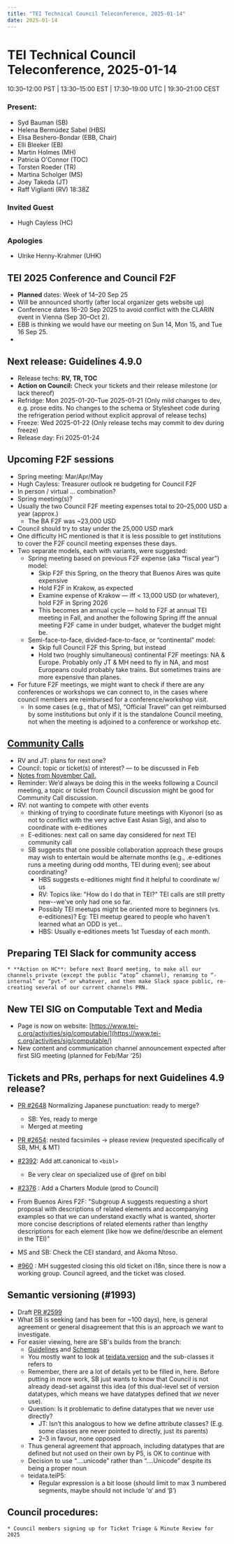 ```yaml
---
title: "TEI Technical Council Teleconference, 2025-01-14"
date: 2025-01-14
---
```

# TEI Technical Council Teleconference, 2025-01-14

10:30–12:00 PST | 13:30–15:00 EST | 17:30–19:00 UTC | 19:30–21:00 CEST

### Present:

* Syd Bauman (SB)  
* Helena Bermúdez Sabel (HBS)   
* Elisa Beshero-Bondar (EBB, Chair)  
* Elli Bleeker (EB)  
* Martin Holmes (MH)  
* Patricia O'Connor (TOC)	  
* Torsten Roeder (TR)  
* Martina Scholger (MS)  
* Joey Takeda (JT)   
* Raff Viglianti (RV) 18:38Z

### Invited Guest

* Hugh Cayless (HC)

### Apologies

* Ulrike Henny-Krahmer (UHK)


## TEI 2025 Conference and Council F2F  
  * **Planned** dates: Week of 14–20 Sep 25  
  * Will be announced shortly (after local organizer gets website up)  
  * Conference dates 16–20 Sep 2025 to avoid conflict with the CLARIN event in Vienna (Sep 30–Oct 2).  
  * EBB is thinking we would have our meeting on Sun 14, Mon 15, and Tue 16 Sep 25\.  
  * 

## Next release: Guidelines 4.9.0  
  * Release techs: **RV, TR, TOC**  
  * **Action on Council:** Check your tickets and their release milestone (or lack thereof)  
  * Refridge: Mon 2025-01-20–Tue 2025-01-21 (Only mild changes to dev, e.g. prose edits. No changes to the schema or Stylesheet code during the refrigeration period without explicit approval of release techs)  
  * Freeze: Wed 2025-01-22 (Only release techs may commit to  dev during freeze)  
  * Release day: Fri 2025-01-24

## Upcoming F2F sessions  
  * Spring meeting: Mar/Apr/May  
  * Hugh Cayless: Treasurer outlook re budgeting for Council F2F  
  * In person / virtual … combination?  
  * Spring meeting(s)?  
  * Usually the two Council F2F meeting expenses total to 20–25,000 USD a year (approx.)  
    * The BA F2F was \~23,000 USD   
  * Council should try to stay under the 25,000 USD mark  
  * One difficulty HC mentioned is that it is less possible to get institutions to cover the F2F council meeting expenses these days.  
  * Two separate models, each with variants, were suggested:  
    * Spring meeting based on previous F2F expense (aka “fiscal year”) model:  
      *  Skip F2F this Spring, on the theory that Buenos Aires was quite expensive  
      * Hold F2F in Krakow, as expected  
      * Examine expense of Krakow — iff \< 13,000 USD (or whatever), hold F2F in Spring 2026  
      * This becomes an annual cycle — hold to F2F at annual TEI meeting in Fall, and another the following Spring iff the annual meeting F2F came in under budget, whatever the budget might be.  
    * Semi-face-to-face, divided-face-to-face, or “continental” model:  
      * Skip full Council F2F this Spring, but instead  
      * Hold two (roughly simultaneous) continental F2F meetings: NA & Europe. Probably only JT & MH need to fly in NA, and most Europeans could probably take trains. But sometimes trains are more expensive than planes.  
  * For future F2F meetings, we might want to check if there are any conferences or workshops we can connect to, in the cases where council members are reimbursed for a conference/workshop visit.  
    * In some cases (e.g., that of MS), “Official Travel” can get reimbursed by some institutions but only if it is the standalone Council meeting, not when the meeting is adjoined to a conference or workshop etc.


## [Community Calls](https://www.tei-c.org/activities/community/)   
  * RV and JT: plans for next one?  
  * Council: topic or ticket(s) of interest? — to be discussed in Feb  
  * [Notes from November Call.](https://docs.google.com/document/d/1RTQvcl70sjan_gzsrAmhK7RKtYjnYHaTCoTi8y0fIvU/edit?tab=t.0#heading=h.mb4qa3stz1ia)  
  * Reminder: We’d always be doing this in the weeks following a Council meeting, a topic or ticket from Council discussion might be good for Community Call discussion.  
  * RV: not wanting to compete with other events  
    *  thinking of trying to coordinate future meetings with Kiyonori (so as not to conflict with the very active East Asian Sig), and also to coordinate with e-editiones  
    * E-editiones: next call on same day considered for next TEI community call  
    * SB suggests that one possible collaboration approach these groups may wish to entertain would be alternate months (e.g., .e-editiones runs a meeting during odd months, TEI during even); see about coordinating?  
      * HBS suggests e-editiones might find it helpful to coordinate w/ us  
      * RV: Topics like: "How do I do that in TEI?" TEI calls are still pretty new--we've only had one so far.  
      * Possibly TEI meetups might be oriented more to beginners (vs. e-editiones)? Eg: TEI meetup geared to people who haven't learned what an ODD is yet...  
      * HBS: Usually e-editiones meets 1st Tuesday of each month.

## Preparing TEI Slack for community access
    * **Action on HC**: before next Board meeting, to make all our channels private (except the public “atop” channel), renaming to “-internal” or “pvt-” or whatever, and then make Slack space public, re-creating several of our current channels PRN.


## New TEI SIG on Computable Text and Media  
  * Page is now on website: [https://www.tei-c.org/activities/sig/computable/](https://www.tei-c.org/activities/sig/computable/)  
  * New content and communication channel announcement expected after first SIG meeting (planned for Feb/Mar ‘25)  
      
## Tickets and PRs, perhaps for next Guidelines 4.9 release?

  * [PR \#2648](https://github.com/TEIC/TEI/pull/2648) Normalizing Japanese punctuation: ready to merge?  
    * SB: Yes, ready to merge  
    * Merged at meeting

  * [PR \#2654](https://github.com/TEIC/TEI/pull/2654): nested facsimiles → please review (requested specifically of SB, MH, & MT)

  * [\#2392](https://github.com/TEIC/TEI/issues/2392): Add att.canonical to `<bibl>`  
    * Be very clear on specialized use of @ref on bibl


  * [\#2376](https://github.com/TEIC/TEI/issues/2376) : Add a Charters Module (prod to Council)  
  * From Buenos Aires F2F: "Subgroup A suggests requesting a short proposal with descriptions of related elements and accompanying examples so that we can understand exactly what is wanted, shorter more concise descriptions of related elements rather than lengthy descriptions for each element (like how we define/describe an element in the TEI)"  
  * MS and SB: Check the CEI standard, and Akoma Ntoso.

  * [\#960](https://github.com/TEIC/TEI/issues/960) : MH suggested closing this old ticket on i18n, since there is now a working group. Council agreed, and the ticket was closed.


## Semantic versioning (\#1993)  
  * Draft [PR \#2599](https://github.com/TEIC/TEI/pull/2599)  
  * What SB is seeking (and has been for \~100 days), here, is general agreement or general disagreement that this is an approach we want to investigate.  
  * For easier viewing, here are SB's builds from the branch:  
    * [Guidelines](https://bauman.zapto.org/~syd/temp/4TEICouncil/sydb_1993_version_numbers/Guidelines-web/en/html/index.html) and [Schemas](https://bauman.zapto.org/~syd/temp/4TEICouncil/sydb_1993_version_numbers/Exemplars/)   
    * You mostly want to look at [teidata.version](https://bauman.zapto.org/~syd/temp/4TEICouncil/sydb_1993_version_numbers/Guidelines-web/en/html/ref-teidata.version.html) and the sub-classes it refers to  
    * Remember, there are a lot of details yet to be filled in, here. Before putting in more work, SB just wants to know that Council is not already dead-set against this idea (of this dual-level set of version datatypes, which means we have datatypes defined that *we* never use).  
    * Question: Is it problematic to define datatypes that we never use directly?  
      * JT: Isn’t this analogous to how we define attribute classes? (E.g. some classes are never pointed to directly, just its parents)  
      * 2–3 in favour, none opposed  
    * Thus general agreement that approach, including datatypes that are defined but not used on their own by P5, is OK to continue with  
    * Decision to use “….unicode” rather than “….Unicode” despite its being a proper noun  
    * teidata.teiP5:  
      * Regular expression is a bit loose (should limit to max 3 numbered segments, maybe should not include ‘α‘ and ‘β’)  
## Council procedures: 
    * Council members signing up for Ticket Triage & Minute Review for 2025


